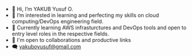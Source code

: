 - 👋 Hi, I’m YAKUB Yusuf O.
- 👀 I’m interested in learning and perfecting my skills on cloud computing/DevOps engineering field.
- 🌱 Currently learning AWS infrasturctures and DevOps tools and open to entry level roles in the respective fields.
- :handshake: I'm open to collaborations and productive links  
- :left_speech_bubble: yakuboyusuf@gmail.com

